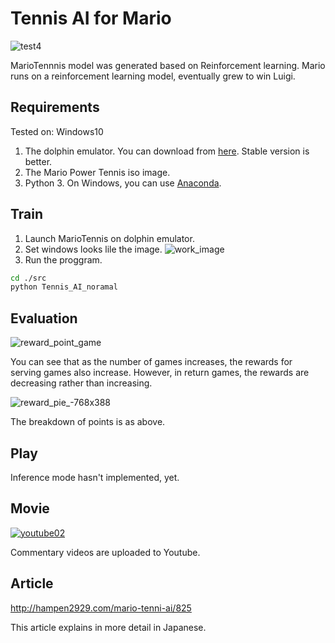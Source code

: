 # Tennis AI for Mario
![test4](https://user-images.githubusercontent.com/34574033/54477224-3cb7c600-4849-11e9-8ce6-5398fbefddf7.gif)

MarioTennnis model was generated based on Reinforcement learning.
Mario runs on a reinforcement learning model, eventually grew to win Luigi.

## Requirements
Tested on: Windows10

1. The dolphin emulator. You can download from [here](https://ja.dolphin-emu.org/download/). Stable version is better.
2. The Mario Power Tennis iso image.
3. Python 3. On Windows, you can use [Anaconda](https://www.anaconda.com/distribution/).

## Train


1. Launch MarioTennis on dolphin emulator.
2. Set windows looks lile the image.
![work_image](https://user-images.githubusercontent.com/34574033/54476268-9ebefe00-483e-11e9-97db-3bc0995942ab.PNG)
3. Run the proggram.

```bash
cd ./src
python Tennis_AI_noramal
```

## Evaluation
![reward_point_game](https://user-images.githubusercontent.com/34574033/54472480-5d155f80-480c-11e9-906f-19879729b887.jpg)

You can see that as the number of games increases, the rewards for serving games also increase.
However, in return games, the rewards are decreasing rather than increasing.

![reward_pie_-768x388](https://user-images.githubusercontent.com/34574033/54476201-f7da6200-483d-11e9-957a-4ae5e38fa666.png)

The breakdown of points is as above. 

## Play
Inference mode hasn't implemented, yet.

## Movie
[![youtube02](https://user-images.githubusercontent.com/34574033/54472565-7539ae80-480d-11e9-8f79-593c895ac683.PNG)
](https://www.youtube.com/watch?v=OyL9Ys0tztc)

Commentary videos are uploaded to Youtube.

## Article
http://hampen2929.com/mario-tenni-ai/825

This article explains in more detail in Japanese.

